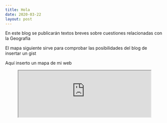 ```yaml
---
title: Hola
date: 2020-03-22
layout: post
---
```


En este blog se publicarán textos breves sobre cuestiones relacionadas con la Geografía

El mapa siguiente sirve para comprobar las posibilidades del blog de insertar un gist
<script src="https://gist.github.com/icaroviedo/040debedc36718f19f07637e935c02dc.js"></script>

Aquí inserto un mapa de mi web
<figure>
<iframe src="https://icaroviedo.webcindario.com/urban_data/index.html#6/36.308/3.378" width="100%" height:"100%"></iframe>
</figure>
